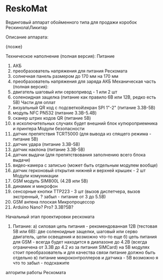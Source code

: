 # ReskoMat
Вединговый аппарат обойменного типа для продажи коробок Рескинола\Ликитар

Описание аппарата:

{позже}

Техническое наполнение (полная версия):
Питание 
1) АКБ 
2) преобразователь напряжения для питания Рескомата 
3) солнечная панель размером до 170 мм на 170 мм
4) преобразователь напряжения для заряда АКБ
Механическая часть (полная версия):
1) двигатель шаговый или сервопривод - 1 или 2 шт
2) соленоидная защелка (питание как правило 6В или 12В, редко есть 5В)
Части для оплат
1) визуальный QR код с подсветкой\екран SPI 1"-2" (питание 3.3В-5В) 
2) модуль NFC PN532 (питание 3.3В-5.4В)
3) сканер штрих кодов QR (питание 5В)
4) в исколючительных случаях будет внешний блок купюроприемника и принтера
Модули безопасности
1) датчик препятствия TCRT5000 (для вывода из спящего режима - питание 5В)
2) датчик удара (питание 3.3В-5В)
3) датчик наклона (питание 3.3В-5В)
4) датчик выдачи (для препятствования заполнению всего блока выдачи)
5) видео-камера с записью (может быть отдельным модулем вообще)
6) датчик герконовый открытия нижней и верхней крышек - 2 шт
Модули комуникации
1) GSM модуль SIM800L (4.2В или 5В)
2) динамик и микрофон
3) сенсорные кнопки TTP223 - 3 шт (вызов диспетчера, вызов экстренный, ? забыл - питание от 3 до 5.5В)
4) GSM антена плоская 
Микропроцессор 
1) Arduino Nano? Pro? 3.3В?5В?

Начальный этап проектировки рескомата
1) Питание:
а) силовая цепь питания - рекомендованная 12В (тестовая 5В или 6В): две соленоидные защелки, шаговый или серво двигатель, цепи освещения и возможно что-то еще
б) цепь питания для GSM - всегда будет находится в диапазоне до 4.2В (всегда ограничена от 3.3В до 4.2 из за питания SIMCard) на 5В модулях стоит преобразователь и для качества связи питание должно быть отдельно
в) питание микроконтроллеров и датчика - 5В 
возможно я что то забыл - подскажите

алгоритм работы Рескомата
